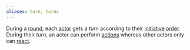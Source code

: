 ```yaml
---
aliases: turn, turns
---
```

   
During a [round](../Game%20Modes/Rounds.md), each [actor](/not_created.md) gets a _turn_ according to their [initiative order](../Game%20Modes/Rolling%20Initiative.md). During their _turn_, an actor can perform [actions](/not_created.md) whereas other actors only can [react](/not_created.md).